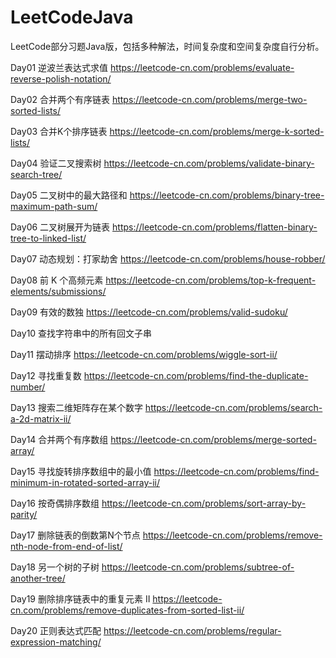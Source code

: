 # LeetCodeJava
LeetCode部分习题Java版，包括多种解法，时间复杂度和空间复杂度自行分析。

Day01 逆波兰表达式求值 https://leetcode-cn.com/problems/evaluate-reverse-polish-notation/

Day02 合并两个有序链表 https://leetcode-cn.com/problems/merge-two-sorted-lists/

Day03 合并K个排序链表 https://leetcode-cn.com/problems/merge-k-sorted-lists/

Day04 验证二叉搜索树 https://leetcode-cn.com/problems/validate-binary-search-tree/

Day05 二叉树中的最大路径和 https://leetcode-cn.com/problems/binary-tree-maximum-path-sum/

Day06 二叉树展开为链表 https://leetcode-cn.com/problems/flatten-binary-tree-to-linked-list/

Day07 动态规划：打家劫舍 https://leetcode-cn.com/problems/house-robber/

Day08 前 K 个高频元素 https://leetcode-cn.com/problems/top-k-frequent-elements/submissions/

Day09 有效的数独
https://leetcode-cn.com/problems/valid-sudoku/

Day10 查找字符串中的所有回文子串

Day11 摆动排序
https://leetcode-cn.com/problems/wiggle-sort-ii/

Day12 寻找重复数
https://leetcode-cn.com/problems/find-the-duplicate-number/

Day13 搜索二维矩阵存在某个数字
https://leetcode-cn.com/problems/search-a-2d-matrix-ii/

Day14 合并两个有序数组
https://leetcode-cn.com/problems/merge-sorted-array/

Day15 寻找旋转排序数组中的最小值
https://leetcode-cn.com/problems/find-minimum-in-rotated-sorted-array-ii/

Day16 按奇偶排序数组
https://leetcode-cn.com/problems/sort-array-by-parity/

Day17 删除链表的倒数第N个节点
https://leetcode-cn.com/problems/remove-nth-node-from-end-of-list/

Day18 另一个树的子树
https://leetcode-cn.com/problems/subtree-of-another-tree/

Day19 删除排序链表中的重复元素 II
https://leetcode-cn.com/problems/remove-duplicates-from-sorted-list-ii/

Day20 正则表达式匹配
https://leetcode-cn.com/problems/regular-expression-matching/
